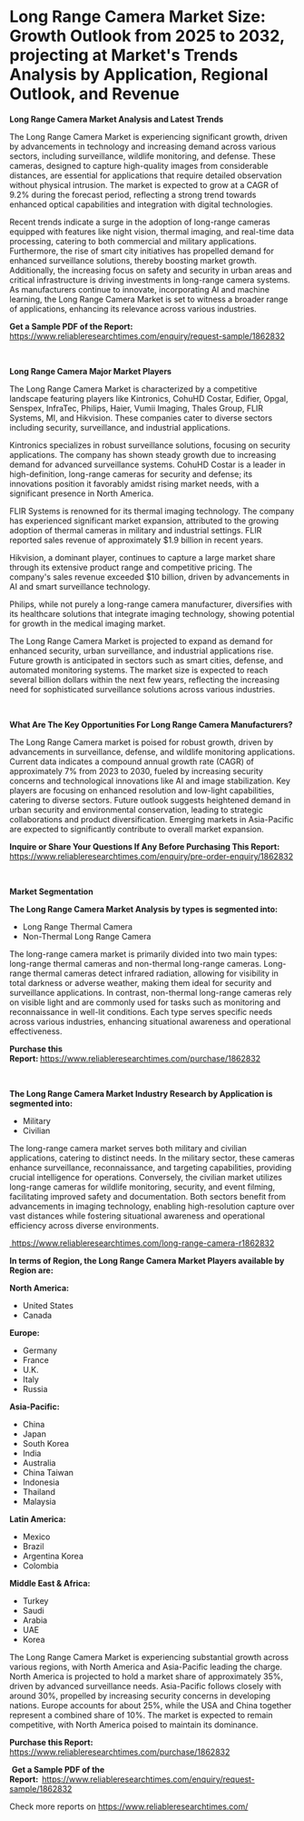 <p><h1>Long Range Camera Market Size: Growth Outlook from 2025 to 2032, projecting at Market's Trends Analysis by Application, Regional Outlook, and Revenue</h1></p><p><strong>Long Range Camera Market Analysis and Latest Trends</strong></p>
<p><p>The Long Range Camera Market is experiencing significant growth, driven by advancements in technology and increasing demand across various sectors, including surveillance, wildlife monitoring, and defense. These cameras, designed to capture high-quality images from considerable distances, are essential for applications that require detailed observation without physical intrusion. The market is expected to grow at a CAGR of 9.2% during the forecast period, reflecting a strong trend towards enhanced optical capabilities and integration with digital technologies.</p><p>Recent trends indicate a surge in the adoption of long-range cameras equipped with features like night vision, thermal imaging, and real-time data processing, catering to both commercial and military applications. Furthermore, the rise of smart city initiatives has propelled demand for enhanced surveillance solutions, thereby boosting market growth. Additionally, the increasing focus on safety and security in urban areas and critical infrastructure is driving investments in long-range camera systems. As manufacturers continue to innovate, incorporating AI and machine learning, the Long Range Camera Market is set to witness a broader range of applications, enhancing its relevance across various industries.</p></p>
<p><strong>Get a Sample PDF of the Report:&nbsp;</strong> <a href="https://www.reliableresearchtimes.com/enquiry/request-sample/1862832?utm_campaign=2233&utm_medium=2&utm_source=Github&utm_content=ia&utm_term=08042025&utm_id=long-range-camera">https://www.reliableresearchtimes.com/enquiry/request-sample/1862832</a></p>
<p>&nbsp;</p>
<p><strong>Long Range Camera Major Market Players</strong></p>
<p><p>The Long Range Camera Market is characterized by a competitive landscape featuring players like Kintronics, CohuHD Costar, Edifier, Opgal, Senspex, InfraTec, Philips, Haier, Vumii Imaging, Thales Group, FLIR Systems, MI, and Hikvision. These companies cater to diverse sectors including security, surveillance, and industrial applications.</p><p>Kintronics specializes in robust surveillance solutions, focusing on security applications. The company has shown steady growth due to increasing demand for advanced surveillance systems. CohuHD Costar is a leader in high-definition, long-range cameras for security and defense; its innovations position it favorably amidst rising market needs, with a significant presence in North America.</p><p>FLIR Systems is renowned for its thermal imaging technology. The company has experienced significant market expansion, attributed to the growing adoption of thermal cameras in military and industrial settings. FLIR reported sales revenue of approximately $1.9 billion in recent years.</p><p>Hikvision, a dominant player, continues to capture a large market share through its extensive product range and competitive pricing. The company's sales revenue exceeded $10 billion, driven by advancements in AI and smart surveillance technology.</p><p>Philips, while not purely a long-range camera manufacturer, diversifies with its healthcare solutions that integrate imaging technology, showing potential for growth in the medical imaging market.</p><p>The Long Range Camera Market is projected to expand as demand for enhanced security, urban surveillance, and industrial applications rise. Future growth is anticipated in sectors such as smart cities, defense, and automated monitoring systems. The market size is expected to reach several billion dollars within the next few years, reflecting the increasing need for sophisticated surveillance solutions across various industries.</p></p>
<p>&nbsp;</p>
<p><strong>What Are The Key Opportunities For Long Range Camera Manufacturers?</strong></p>
<p><p>The Long Range Camera market is poised for robust growth, driven by advancements in surveillance, defense, and wildlife monitoring applications. Current data indicates a compound annual growth rate (CAGR) of approximately 7% from 2023 to 2030, fueled by increasing security concerns and technological innovations like AI and image stabilization. Key players are focusing on enhanced resolution and low-light capabilities, catering to diverse sectors. Future outlook suggests heightened demand in urban security and environmental conservation, leading to strategic collaborations and product diversification. Emerging markets in Asia-Pacific are expected to significantly contribute to overall market expansion.</p></p>
<p><strong>Inquire or Share Your Questions If Any Before Purchasing This Report:</strong> <a href="https://www.reliableresearchtimes.com/enquiry/pre-order-enquiry/1862832?utm_campaign=2233&utm_medium=2&utm_source=Github&utm_content=ia&utm_term=08042025&utm_id=long-range-camera">https://www.reliableresearchtimes.com/enquiry/pre-order-enquiry/1862832</a></p>
<p>&nbsp;</p>
<p><strong>Market Segmentation</strong></p>
<p><strong>The Long Range Camera Market Analysis by types is segmented into:</strong></p>
<p><ul><li>Long Range Thermal Camera</li><li>Non-Thermal Long Range Camera</li></ul></p>
<p><p>The long-range camera market is primarily divided into two main types: long-range thermal cameras and non-thermal long-range cameras. Long-range thermal cameras detect infrared radiation, allowing for visibility in total darkness or adverse weather, making them ideal for security and surveillance applications. In contrast, non-thermal long-range cameras rely on visible light and are commonly used for tasks such as monitoring and reconnaissance in well-lit conditions. Each type serves specific needs across various industries, enhancing situational awareness and operational effectiveness.</p></p>
<p><strong>Purchase this Report:&nbsp;</strong><a href="https://www.reliableresearchtimes.com/purchase/1862832?utm_campaign=2233&utm_medium=2&utm_source=Github&utm_content=ia&utm_term=08042025&utm_id=long-range-camera">https://www.reliableresearchtimes.com/purchase/1862832</a></p>
<p>&nbsp;</p>
<p><strong>The Long Range Camera Market Industry Research by Application is segmented into:</strong></p>
<p><ul><li>Military</li><li>Civilian</li></ul></p>
<p><p>The long-range camera market serves both military and civilian applications, catering to distinct needs. In the military sector, these cameras enhance surveillance, reconnaissance, and targeting capabilities, providing crucial intelligence for operations. Conversely, the civilian market utilizes long-range cameras for wildlife monitoring, security, and event filming, facilitating improved safety and documentation. Both sectors benefit from advancements in imaging technology, enabling high-resolution capture over vast distances while fostering situational awareness and operational efficiency across diverse environments.</p></p>
<p><a href="https://www.reliableresearchtimes.com/long-range-camera-r1862832?utm_campaign=2233&utm_medium=2&utm_source=Github&utm_content=ia&utm_term=08042025&utm_id=long-range-camera">&nbsp;https://www.reliableresearchtimes.com/long-range-camera-r1862832</a></p>
<p><strong>In terms of Region, the Long Range Camera Market Players available by Region are:</strong></p>
<p>
    <p> <strong> North America: </strong>
        <ul>
            <li>United States</li>
            <li>Canada</li>
        </ul>
        </p> 
    <p> <strong> Europe: </strong>
        <ul>
            <li>Germany</li>
            <li>France</li>
            <li>U.K.</li>
            <li>Italy</li>
            <li>Russia</li>
        </ul>
        </p> 
    <p> <strong> Asia-Pacific: </strong>
        <ul>
            <li>China</li>
            <li>Japan</li>
            <li>South Korea</li>
            <li>India</li>
            <li>Australia</li>
            <li>China Taiwan</li>
            <li>Indonesia</li>
            <li>Thailand</li>
            <li>Malaysia</li>
        </ul>
        </p> 
    <p> <strong> Latin America: </strong>
        <ul>
            <li>Mexico</li>
            <li>Brazil</li>
            <li>Argentina Korea</li>
            <li>Colombia</li>
        </ul>
        </p> 
    <p> <strong> Middle East & Africa: </strong>
        <ul>
            <li>Turkey</li>
            <li>Saudi</li>
            <li>Arabia</li>
            <li>UAE</li>
            <li>Korea</li>
        </ul>
    </p>
    </p>
<p><p>The Long Range Camera Market is experiencing substantial growth across various regions, with North America and Asia-Pacific leading the charge. North America is projected to hold a market share of approximately 35%, driven by advanced surveillance needs. Asia-Pacific follows closely with around 30%, propelled by increasing security concerns in developing nations. Europe accounts for about 25%, while the USA and China together represent a combined share of 10%. The market is expected to remain competitive, with North America poised to maintain its dominance.</p></p>
<p><strong>Purchase this Report: </strong><a href="https://www.reliableresearchtimes.com/purchase/1862832?utm_campaign=2233&utm_medium=2&utm_source=Github&utm_content=ia&utm_term=08042025&utm_id=long-range-camera">https://www.reliableresearchtimes.com/purchase/1862832</a></p>
<p>&nbsp;<strong>Get a Sample PDF of the Report:&nbsp;&nbsp;</strong><a href="https://www.reliableresearchtimes.com/enquiry/request-sample/1862832?utm_campaign=2233&utm_medium=2&utm_source=Github&utm_content=ia&utm_term=08042025&utm_id=long-range-camera">https://www.reliableresearchtimes.com/enquiry/request-sample/1862832</a></p>
<p><strong></strong></p>
<p>Check more reports on <a href="https://www.reliableresearchtimes.com/?utm_campaign=2233&utm_medium=2&utm_source=Github&utm_content=ia&utm_term=08042025&utm_id=long-range-camera">https://www.reliableresearchtimes.com/</a></p>